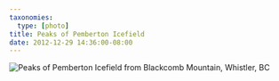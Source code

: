 ```yaml
---
taxonomies:
  type: [photo]
title: Peaks of Pemberton Icefield
date: 2012-12-29 14:36:00-08:00
---
```

![Peaks of Pemberton Icefield from Blackcomb Mountain, Whistler, BC](/media/images/photos/2012/12/jersey-cream.jpg)
